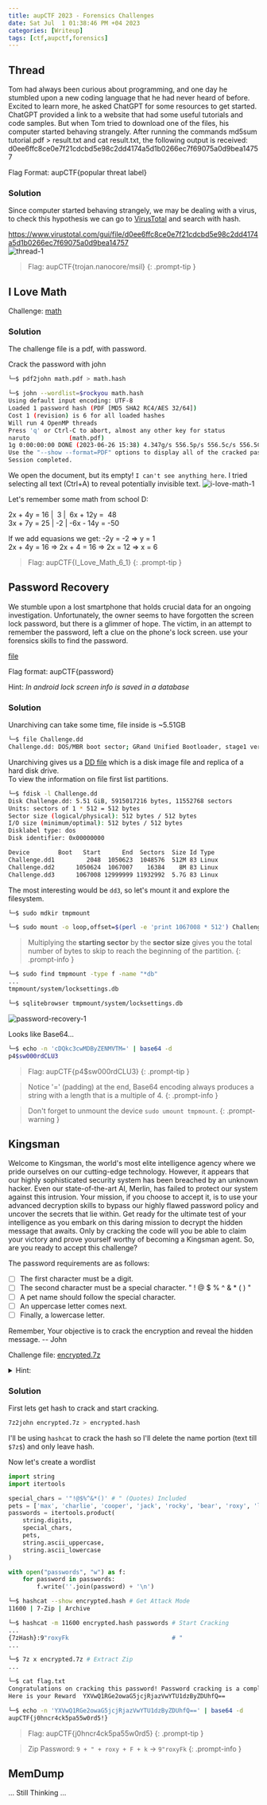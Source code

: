 ```yaml
---
title: aupCTF 2023 - Forensics Challenges
date: Sat Jul  1 01:38:46 PM +04 2023
categories: [Writeup]
tags: [ctf,aupctf,forensics]
---
```


## Thread

Tom had always been curious about programming, and one day he stumbled upon a new coding language that he had never heard of before. Excited to learn more, he asked ChatGPT for some resources to get started. ChatGPT provided a link to a website that had some useful tutorials and code samples. But when Tom tried to download one of the files, his computer started behaving strangely. After running the commands md5sum tutorial.pdf > result.txt and cat result.txt, the following output is received: d0ee6ffc8ce0e7f21cdcbd5e98c2dd4174a5d1b0266ec7f69075a0d9bea14757

Flag Format: aupCTF{popular threat label}

### Solution

Since computer started behaving strangely, we may be dealing with a virus, to check this hypothesis we can go to [VirusTotal](https://www.virustotal.com/gui/home/search) and search with hash.

<https://www.virustotal.com/gui/file/d0ee6ffc8ce0e7f21cdcbd5e98c2dd4174a5d1b0266ec7f69075a0d9bea14757><br>
![thread-1](/assets/images/aupCTF/2023/thread-1.png)

> Flag: aupCTF{trojan.nanocore/msil}
{: .prompt-tip }

<!-- SEPERATOR -->

## I Love Math

Challenge: [math](https://aupctf.s3.eu-north-1.amazonaws.com/math.pdf)

### Solution

The challenge file is a pdf, with password. 

Crack the password with john

```bash
└─$ pdf2john math.pdf > math.hash

└─$ john --wordlist=$rockyou math.hash
Using default input encoding: UTF-8
Loaded 1 password hash (PDF [MD5 SHA2 RC4/AES 32/64])
Cost 1 (revision) is 6 for all loaded hashes
Will run 4 OpenMP threads
Press 'q' or Ctrl-C to abort, almost any other key for status
naruto           (math.pdf)     
1g 0:00:00:00 DONE (2023-06-26 15:38) 4.347g/s 556.5p/s 556.5c/s 556.5C/s 123456..diamond
Use the "--show --format=PDF" options to display all of the cracked passwords reliably
Session completed.              
```

We open the document, but its empty! `I can't see anything here`. I tried selecting all text (Ctrl+A) to reveal potentially invisible text.
![i-love-math-1](/assets/images/aupCTF/2023/i-love-math-1.png)

Let's remember some math from school D:

2x + 4y = 16 \|&nbsp; 3 \|&nbsp; 6x + 12y =&nbsp; 48<br>
3x + 7y = 25 \| -2 \| -6x - 14y = -50

If we add equasions we get: -2y = -2 => y = 1<br>
2x + 4y = 16 => 2x + 4 = 16 => 2x = 12 => x = 6

> Flag: aupCTF{I_Love_Math_6_1}
{: .prompt-tip }

<!-- SEPERATOR -->

## Password Recovery

We stumble upon a lost smartphone that holds crucial data for an ongoing investigation. Unfortunately, the owner seems to have forgotten the screen lock password, but there is a glimmer of hope. The victim, in an attempt to remember the password, left a clue on the phone's lock screen. use your forensics skills to find the password.

[file](https://aupctf.s3.eu-north-1.amazonaws.com/locked.tar.gz)

Flag format: aupCTF{password}

Hint: _In android lock screen info is saved in a database_

### Solution

Unarchiving can take some time, file inside is ~5.51GB

```bash
└─$ file Challenge.dd                                                                                             
Challenge.dd: DOS/MBR boot sector; GRand Unified Bootloader, stage1 version 0x3                                     
```

Unarchiving gives us a [DD file](https://www.whatisfileextension.com/dd/) which is a disk image file and replica of a hard disk drive.<br>
To view the information on file first list partitions.
                      
```bash
└─$ fdisk -l Challenge.dd
Disk Challenge.dd: 5.51 GiB, 5915017216 bytes, 11552768 sectors
Units: sectors of 1 * 512 = 512 bytes
Sector size (logical/physical): 512 bytes / 512 bytes
I/O size (minimum/optimal): 512 bytes / 512 bytes
Disklabel type: dos
Disk identifier: 0x00000000

Device        Boot   Start      End  Sectors  Size Id Type
Challenge.dd1         2048  1050623  1048576  512M 83 Linux
Challenge.dd2      1050624  1067007    16384    8M 83 Linux
Challenge.dd3      1067008 12999999 11932992  5.7G 83 Linux
```

The most interesting would be `dd3`, so let's mount it and explore the filesystem.

```bash
└─$ sudo mdkir tmpmount

└─$ sudo mount -o loop,offset=$(perl -e 'print 1067008 * 512') Challenge.dd tmpmount
```

> Multiplying the **starting sector** by the **sector size** gives you the total number of bytes to skip to reach the beginning of the partition.
{: .prompt-info }

```bash
└─$ sudo find tmpmount -type f -name "*db"
...
tmpmount/system/locksettings.db

└─$ sqlitebrowser tmpmount/system/locksettings.db
```

![password-recovery-1](/assets/images/aupCTF/2023/password-recovery-1.png)

Looks like Base64...

```bash
└─$ echo -n 'cDQkc3cwMDByZENMVTM=' | base64 -d
p4$sw000rdCLU3
```                                        

> Flag: aupCTF{p4$sw000rdCLU3}
{: .prompt-tip }

> Notice '=' (padding) at the end, Base64 encoding always produces a string with a length that is a multiple of 4.
{: .prompt-info }

> Don't forget to unmount the device `sudo umount tmpmount`.
{: .prompt-warning }

<!-- SEPERATOR -->

## Kingsman

Welcome to Kingsman, the world's most elite intelligence agency where we pride ourselves on our cutting-edge technology. However, it appears that our highly sophisticated security system has been breached by an unknown hacker. Even our state-of-the-art AI, Merlin, has failed to protect our system against this intrusion. Your mission, if you choose to accept it, is to use your advanced decryption skills to bypass our highly flawed password policy and uncover the secrets that lie within. Get ready for the ultimate test of your intelligence as you embark on this daring mission to decrypt the hidden message that awaits. Only by cracking the code will you be able to claim your victory and prove yourself worthy of becoming a Kingsman agent. So, are you ready to accept this challenge?

The password requirements are as follows:
+ [ ] The first character must be a digit.
+ [ ] The second character must be a special character. " ! @ $ % ^ & * ( ) "
+ [ ] A pet name should follow the special character.
+ [ ] An uppercase letter comes next.
+ [ ] Finally, a lowercase letter.

Remember, Your objective is to crack the encryption and reveal the hidden message. -- John

Challenge file: [encrypted.7z](https://aupctf.s3.eu-north-1.amazonaws.com/encrypted.7z)

<details> 
  <summary>Hint: </summary>
   Don't tell anyone that i gave you names of the <em><strong><a href="https://aupctf.s3.eu-north-1.amazonaws.com/pets.txt">pets</a></strong></em>
</details>

### Solution

First lets get hash to crack and start cracking.

```bash
7z2john encrypted.7z > encrypted.hash
```

I'll be using `hashcat` to crack the hash so I'll delete the name portion (text till `$7z$`) and only leave hash.

Now let's create a wordlist

```py
import string
import itertools

special_chars = '"!@$%^&*()' # " (Quotes) Included
pets = ['max', 'charlie', 'cooper', 'jack', 'rocky', 'bear', 'roxy', 'lucy', 'duke', 'toby']
passwords = itertools.product(
    string.digits, 
    special_chars, 
    pets, 
    string.ascii_uppercase, 
    string.ascii_lowercase
)

with open("passwords", "w") as f:
    for password in passwords:
        f.write(''.join(password) + '\n')
```

```bash
└─$ hashcat --show encrypted.hash # Get Attack Mode
11600 | 7-Zip | Archive

└─$ hashcat -m 11600 encrypted.hash passwords # Start Cracking
...
{7zHash}:9"roxyFk                             # "
...

└─$ 7z x encrypted.7z # Extract Zip
...

└─$ cat flag.txt
Congratulations on cracking this password! Password cracking is a complex and time-consuming task that requires skill and patience. By successfully completing this challenge, you have proven that you have what it takes to be a top-notch security professional. Keep up the good work and continue learning and exploring the fascinating world of cybersecurity.
Here is your Reward  YXVwQ1RGe2owaG5jcjRjazVwYTU1dzByZDUhfQ==

└─$ echo -n 'YXVwQ1RGe2owaG5jcjRjazVwYTU1dzByZDUhfQ==' | base64 -d
aupCTF{j0hncr4ck5pa55w0rd5!}
```

> Flag: aupCTF{j0hncr4ck5pa55w0rd5}
{: .prompt-tip }

> Zip Password: `9 + " + roxy + F + k` -> `9"roxyFk`
{: .prompt-info }

<!-- SEPERATOR -->

## MemDump

... Still Thinking ...